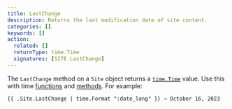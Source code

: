 ```yaml
---
title: LastChange
description: Returns the last modification date of site content.
categories: []
keywords: []
action:
  related: []
  returnType: time.Time
  signatures: [SITE.LastChange]
---
```


The `LastChange` method on a `Site` object returns a [`time.Time`] value. Use this with time [functions] and [methods]. For example:

```go-html-template
{{ .Site.LastChange | time.Format ":date_long" }} → October 16, 2023

```

[`time.Time`]: https://pkg.go.dev/time#Time
[functions]: /functions/time
[methods]: /methods/time
